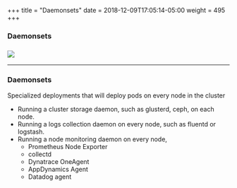 +++
title = "Daemonsets"
date = 2018-12-09T17:05:14-05:00
weight = 495
+++

### Daemonsets

### ![](/louk8cnc-intro-k8s/images/kubernetes/ds.png) 

---

### Daemonsets

Specialized deployments that will deploy pods on every node in the cluster

* Running a cluster storage daemon, such as glusterd, ceph, on each node.
* Running a logs collection daemon on every node, such as fluentd or logstash.
* Running a node monitoring daemon on every node, 
    * Prometheus Node Exporter
    * collectd
    * Dynatrace OneAgent
    * AppDynamics Agent
    * Datadog agent
    

